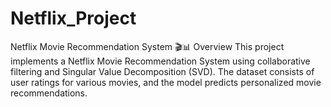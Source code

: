 # Netflix_Project
Netflix Movie Recommendation System 🎬📊
Overview
This project implements a Netflix Movie Recommendation System using collaborative filtering and Singular Value Decomposition (SVD). The dataset consists of user ratings for various movies, and the model predicts personalized movie recommendations.

